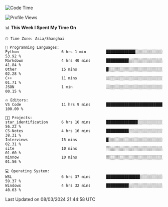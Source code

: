 <!--START_SECTION:waka-->
![Code Time](http://img.shields.io/badge/Code%20Time-1%2C531%20hrs%2013%20mins-blue)

![Profile Views](http://img.shields.io/badge/Profile%20Views-0-blue)

📊 **This Week I Spent My Time On** 

```text
🕑︎ Time Zone: Asia/Shanghai

💬 Programming Languages: 
Python                   6 hrs 1 min         █████████████░░░░░░░░░░░░   53.92 % 
Markdown                 4 hrs 40 mins       ██████████░░░░░░░░░░░░░░░   41.84 % 
Other                    15 mins             █░░░░░░░░░░░░░░░░░░░░░░░░   02.28 % 
C++                      11 mins             ░░░░░░░░░░░░░░░░░░░░░░░░░   01.71 % 
JSON                     1 min               ░░░░░░░░░░░░░░░░░░░░░░░░░   00.15 % 

🔥 Editors: 
VS Code                  11 hrs 9 mins       █████████████████████████   100.00 % 

🐱‍💻 Projects: 
star_identification      6 hrs 16 mins       ██████████████░░░░░░░░░░░   56.22 % 
CS-Notes                 4 hrs 16 mins       ██████████░░░░░░░░░░░░░░░   38.31 % 
Interviews               15 mins             █░░░░░░░░░░░░░░░░░░░░░░░░   02.31 % 
site                     10 mins             ░░░░░░░░░░░░░░░░░░░░░░░░░   01.60 % 
minnow                   10 mins             ░░░░░░░░░░░░░░░░░░░░░░░░░   01.56 % 

💻 Operating System: 
WSL                      6 hrs 37 mins       ███████████████░░░░░░░░░░   59.37 % 
Windows                  4 hrs 32 mins       ██████████░░░░░░░░░░░░░░░   40.63 % 
```


 Last Updated on 08/03/2024 21:44:58 UTC
<!--END_SECTION:waka-->